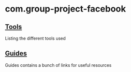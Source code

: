 # com.group-project-facebook

## [Tools](guides/TOOLS.md)
Listing the different tools used

## [Guides](guides/GUIDES.md)
Guides contains a bunch of links for useful resources
